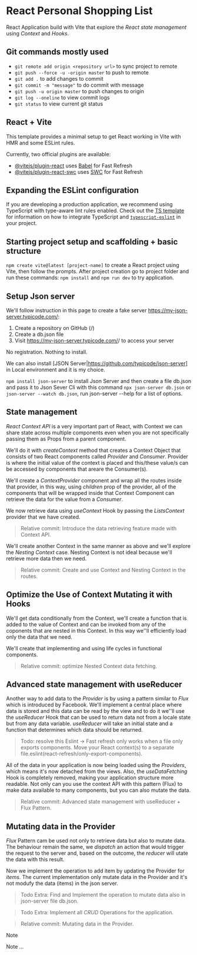 # React Personal Shopping List
React Application build with Vite that explore the _React state management_ using _Context_ and _Hooks_.

## Git commands mostly used

- `git remote add origin <repository url>` to sync project to remote
- `git push --force -u -origin master` to push to remote
- `git add .` to add changes to commit
- `git commit -m "message"` to do commit with message
- `git push -u origin master` to push changes to origin
- `git log --oneline` to view commit logs
- `git status` to view current git status

## React + Vite

This template provides a minimal setup to get React working in Vite with HMR and some ESLint rules.

Currently, two official plugins are available:

- [@vitejs/plugin-react](https://github.com/vitejs/vite-plugin-react/blob/main/packages/plugin-react) uses [Babel](https://babeljs.io/) for Fast Refresh
- [@vitejs/plugin-react-swc](https://github.com/vitejs/vite-plugin-react/blob/main/packages/plugin-react-swc) uses [SWC](https://swc.rs/) for Fast Refresh

## Expanding the ESLint configuration

If you are developing a production application, we recommend using TypeScript with type-aware lint rules enabled. Check out the [TS template](https://github.com/vitejs/vite/tree/main/packages/create-vite/template-react-ts) for information on how to integrate TypeScript and [`typescript-eslint`](https://typescript-eslint.io) in your project.

## Starting project setup and scaffolding + basic structure

`npm create vite@latest [project-name]` to create a React project using Vite, then follow the prompts. After project creation go to project folder and run these commands: `npm install` and `npm run dev` to try application.

## Setup Json server
We'll follow instruction in this page to create a fake server https://my-json-server.typicode.com/:
1. Create a repository on GitHub (<your-username>/<your-repo>)
2. Create a db.json file
3. Visit https://my-json-server.typicode.com/<your-username>/<your-repo> to access your server

No registration. Nothing to install.

We can also install [JSON Server|https://github.com/typicode/json-server] in Local environment and it is my choice.

`npm install json-server` to install Json Server and then create a file db.json and pass it to Json Sever Cli with this command
`npx json-server db.json` or `json-server --watch db.json`, run json-server --help for a list of options.

## State management
_React Context API_ is a very important part of React, with Context we can share state across multiple components even when you are not specifically passing  them as Props from a parent component.

We'll do it with _createContext_ method that creates a Context Object that consists of two React components called _Provider_ and _Consumer_.
Provider is where the initial value of the context is placed and this/these value/s can be accessed by components that areare the Consumer(s).

We'll create a _ContextProvider_ component and wrap all the routes inside that provider, in this way, using _children_ prop of the provider, all of the components that will be wrapped inside that Context Component can retrieve the data for the value from a _Consumer_.

We now retrieve data using _useContext_ Hook by passing the _ListsContext_ provider that we have created.

> Relative commit: Introduce the data retrieving feature made with Context API.

We'll create another Context in the same manner as above and we'll explore the _Nesting Context_ case.
Nesting Context is not ideal because we'll retrieve more data then we need.

> Relative commit: Create and use Context and Nesting Context in the routes.

## Optimize the Use of Context Mutating it with Hooks

We'll get data conditionally from the Context, we'll create a function that is added to the value of Context and can be invoked from any of the coponents that are nested in this Context.
In this way we''ll efficiently load only the data that we need.

We'll create that implementing and using life cycles in functional components.

> Relative commit: optimize Nested Context data fetching.

## Advanced state management with useReducer
Another way to add data to the _Provider_ is by using a pattern similar to _Flux_ which is introduced by Facebook.
We'll implement a central place where data is stored and this data can be read by the view and to do it we''ll use the _useReducer_ Hook that can be used to return data not from a locale state but from any data variable.
_useReducer_ will take an initial state and a function that determines which data should be returned.

> Todo: resolve this Eslint -> Fast refresh only works when a file only exports components. Move your React context(s) to a separate file.eslint(react-refresh/only-export-components).

All of the data in your application is now being loaded using the _Providers_, which means it's now detached from the views. Also, the _useDataFetching_ Hook is completely removed, making your application structure more readable.
Not only can you use the context API with this pattern (Flux) to make data available to many components, but you can also mutate the data.

> Relative commit: Advanced state management with useReducer + Flux Pattern.

## Mutating data in the Provider
_Flux_ Pattern cam be used not only to retrieve data but also to mutate data.
The behaviour remain the same, we _dispatch_ an action that would trigger the request to the server and, based on the outcome, the _reducer_ will utate the data with this result.

Now we implement the operation to add item by updating the Provider for _items_.
The current implementation only mutate data in the Provider and it's not modufy the data (items) in the json server.

> Todo Extra: Find and Implement the operation to mutate data also in json-server file db.json.

> Todo Extra: Implement all _CRUD_ Operations for the application.

> Relative commit: Mutating data in the Provider.

> [!NOTE]
> Note ...
